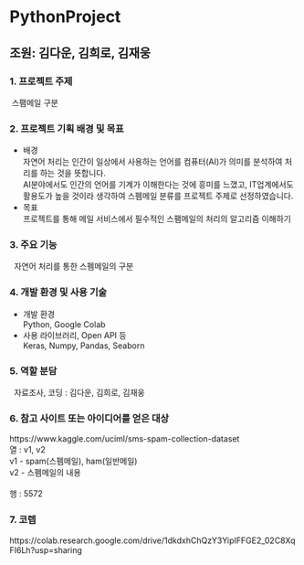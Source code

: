 # PythonProject

<h2>조원: 김다운, 김희로, 김재웅</h2>

<h3>1.	프로젝트 주제</h3>
 &nbsp스팸메일 구분

<h3>2.	프로젝트 기획 배경 및 목표</h3>

<ul>
 <li>배경</li>
 자연어 처리는 인간이 일상에서 사용하는 언어를 컴퓨터(AI)가 의미를 분석하여 처리를 하는 것을 뜻합니다.<br>
AI분야에서도 인간의 언어를 기계가 이해한다는 것에 흥미를 느꼈고, IT업계에서도 활용도가 높을 것이라 생각하여
스펨메일 분류를 프로젝트 주제로 선정하였습니다.
 <li>목표</li>
 프로젝트를 통해 메일 서비스에서 필수적인 스팸메일의 처리의 알고리즘 이해하기
</ul>
<h3>3.	주요 기능</h3>
&nbsp 자연어 처리를 통한 스펨메일의 구분

<h3>4.	개발 환경 및 사용 기술</h3>
<ul>
 <li>	개발 환경</li>
 Python, Google Colab

<li>	사용 라이브러리, Open API 등</li>
 Keras, Numpy, Pandas, Seaborn
</ul>
<h3>5.	역할 분담</h3>
&nbsp 자료조사, 코딩 : 김다운, 김희로, 김재웅

<h3>6.	참고 사이트 또는 아이디어를 얻은 대상</h3>
 https://www.kaggle.com/uciml/sms-spam-collection-dataset
 <br>
 열 : v1, v2<br>
 v1 - spam(스펨메일), ham(일반메일)<br>
 v2 - 스펨메일의 내용<br>
 <br>
 행 : 5572
 
<h3>7. 코렙 </h3>
 https://colab.research.google.com/drive/1dkdxhChQzY3YipIFFGE2_02C8XqFI6Lh?usp=sharing
